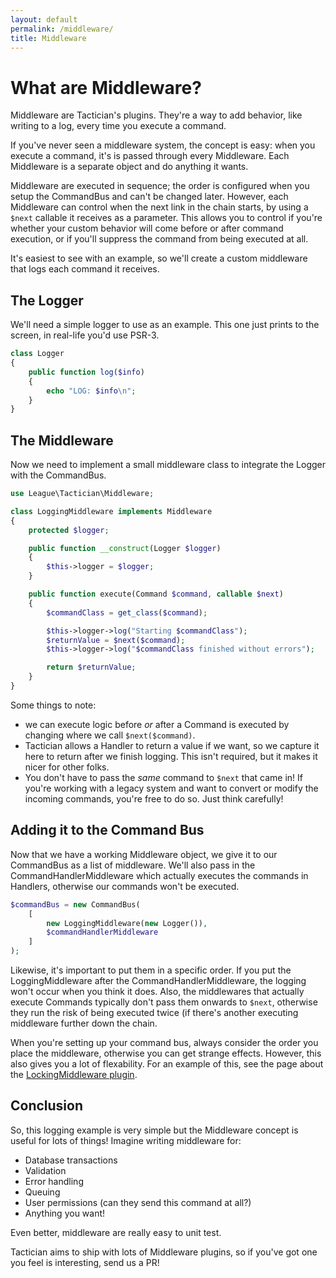 ```yaml
---
layout: default
permalink: /middleware/
title: Middleware
---
```


# What are Middleware?
Middleware are Tactician's plugins. They're a way to add behavior, like writing to a log, every time you execute a command.

If you've never seen a middleware system, the concept is easy: when you execute a command, it's is passed through every Middleware. Each Middleware is a separate object and do anything it wants.

Middleware are executed in sequence; the order is configured when you setup the CommandBus and can't be changed later. However, each Middleware can control when the next link in the chain starts, by using a `$next` callable it receives as a parameter. This allows you to control if you're whether your custom behavior will come before or after command execution, or if you'll suppress the command from being executed at all.

It's easiest to see with an example, so we'll create a custom middleware that logs each command it receives.

## The Logger
We'll need a simple logger to use as an example. This one just prints to the screen, in real-life you'd use PSR-3.

~~~php
class Logger
{
    public function log($info)
    {
        echo "LOG: $info\n";
    }
}
~~~

## The Middleware
Now we need to implement a small middleware class to integrate the Logger with the CommandBus. 

~~~php
use League\Tactician\Middleware;

class LoggingMiddleware implements Middleware
{
    protected $logger;

    public function __construct(Logger $logger)
    {
        $this->logger = $logger;
    }

    public function execute(Command $command, callable $next)
    {
        $commandClass = get_class($command);

        $this->logger->log("Starting $commandClass");
        $returnValue = $next($command);
        $this->logger->log("$commandClass finished without errors");

        return $returnValue;
    }
}
~~~

Some things to note:
- we can execute logic before _or_ after a Command is executed by changing where we call `$next($command)`.
- Tactician allows a Handler to return a value if we want, so we capture it here to return after we finish logging. This isn't required, but it makes it nicer for other folks.
- You don't have to pass the _same_ command to `$next` that came in! If you're working with a legacy system and want to convert or modify the incoming commands, you're free to do so. Just think carefully!


## Adding it to the Command Bus
Now that we have a working Middleware object, we give it to our CommandBus as a list of middleware. We'll also pass in the CommandHandlerMiddleware which actually executes the commands in Handlers, otherwise our commands won't be executed.

~~~ php
$commandBus = new CommandBus(
    [
        new LoggingMiddleware(new Logger()),
        $commandHandlerMiddleware
    ]
);
~~~

Likewise, it's important to put them in a specific order. If you put the LoggingMiddleware after the CommandHandlerMiddleware, the logging won't occur when you think it does. Also, the middlewares that actually execute Commands typically don't pass them onwards to `$next`, otherwise they run the risk of being executed twice (if there's another executing middleware further down the chain. 

When you're setting up your command bus, always consider the order you place the middleware, otherwise you can get strange effects. However, this also gives you a lot of flexability. For an example of this, see the page about the [LockingMiddleware plugin](/locking-middleware).


## Conclusion
So, this logging example is very simple but the Middleware concept is useful for lots of things! Imagine writing middleware for:

- Database transactions
- Validation
- Error handling
- Queuing 
- User permissions (can they send this command at all?)
- Anything you want!

Even better, middleware are really easy to unit test.

Tactician aims to ship with lots of Middleware plugins, so if you've got one you feel is interesting, send us a PR!
